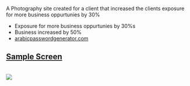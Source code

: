 A Photography site created for a client that increased the clients exposure for more business oppurtunies by 30%


<ul>
 <li>Exposure for more business oppurtunies by 30%s</li>
 <li>Business increased by 50%</li>
 <li><a href= 'https://arabicpasswordgenerator.com/' target="_blank" rel="noopener noreferrer" >arabicpasswordgenerator.com</li>
</ul>

<h2>Sample Screen</h2>

<br>

<img src = 'hhttps://github.com/MichaelAsiass/photography-main/blob/main/src/img/SS.PNG'/>

